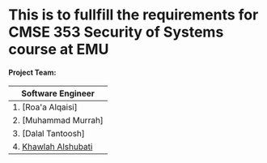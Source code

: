 # This is to fullfill the requirements for CMSE 353 Security of Systems course at EMU

#### Project Team: 
|Software Engineer | 
|---|
| 1.  [Roa'a Alqaisi]   | 
| 2.  [Muhammad Murrah]     |   
| 3.  [Dalal Tantoosh]    |  
| 4.  [Khawlah Alshubati](https://github.com/alshubati99)|  
